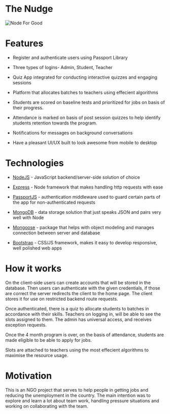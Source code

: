 # The Nudge

![Node For Good](https://i.ibb.co/4Zc8JmJ/Screenshot-2020-07-26-at-10-46-38-AM.png)

# Features

- Register and authenticate users using Passport Library

- Three types of logins- Admin, Student, Teacher

- Quiz App integrated for conducting interactive quizzes and engaging sessions

- Platform that allocates batches to teachers using effecient algorithms

- Students are scored on baseline tests and prioritized for jobs on basis of their progress.  

- Attendance is marked on basis of post session quizzes to help identify students retention towards the program.

- Notifications for messages on background conversations

- Have a pleasant UI/UX built to look awesome from mobile to desktop

# Technologies

- [NodeJS](https://nodejs.org/) - JavaScript backend/server-side solution of choice

- [Express](https://expressjs.com/) - Node framework that makes handling http requests with ease

- [PassportJS](http://passportjs.org/) - authentication middleware used to guard certain parts of the app for non-authenticated requests

- [MongoDB](https://www.mongodb.com/) - data storage solution that just speaks JSON and pairs very well with Node

- [Mongoose](http://mongoosejs.com/) - package that helps with object modeling and manages connection between server and database

- [Bootstrap](http://getbootstrap.com/) - CSS/JS framework, makes it easy to develop responsive, well polished web apps

# How it works

On the client-side users can create accounts that will be stored in the database. Then users can authenticate with the given credentials, if those are correct the server redirects the client to the home page. The client stores it for use on restricted backend route requests.

Once authenticated, there is a quiz to allocate students to batches in accordance with their skills. Teachers on logging in, will be able to see the slots assigned to them. The admin has universal access, and receives exception requests.

Once the 4 month program is over, on the basis of attendance, students are made eligible to be able to apply for jobs.

Slots are attached to teachers using the most effecient algorithms to maximise the resource usage.

# Motivation

This is an NGO project that serves to help people in getting jobs and reducing the unemployment in the country. The main intention was to explore and learn a lot about team work, handling pressure situations and working on collaborating with the team.



